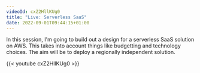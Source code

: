 ```yaml
---
videoId: cxZ2HllKUg0
title: "Live: Serverless SaaS"
date: 2022-09-01T09:44:15+01:00
---
```


In this session, I'm going to build out a design for a serverless SaaS solution on AWS. This takes into account things like budgetting and technology choices. The aim will be to deploy a regionally independent solution.

<!--more-->

{{< youtube cxZ2HllKUg0 >}}

